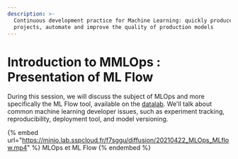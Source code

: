 ```yaml
---
description: >-
  Continuous development practice for Machine Learning: quickly produce
  projects, automate and improve the quality of production models
---
```


# Introduction to MMLOps : Presentation of ML Flow

During this session, we will discuss the subject of MLOps and more specifically the ML Flow tool, available on the [datalab](https://datalab.sspcloud.fr). We'll talk about common machine learning developer issues, such as experiment tracking, reproducibility, deployment tool, and model versioning.

{% embed url="https://minio.lab.sspcloud.fr/f7sggu/diffusion/20210422_MLOps_MLflow.mp4" %}
MLOps et ML Flow
{% endembed %}

